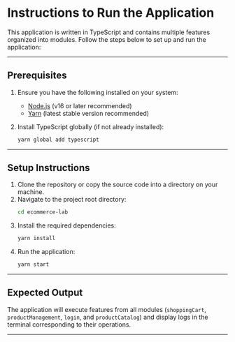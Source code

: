 # Instructions to Run the Application

This application is written in TypeScript and contains multiple features organized into modules. Follow the steps below to set up and run the application:

---

## **Prerequisites**

1. Ensure you have the following installed on your system:
   - [Node.js](https://nodejs.org/) (v16 or later recommended)
   - [Yarn](https://yarnpkg.com/) (latest stable version recommended)

2. Install TypeScript globally (if not already installed):
   ```bash
   yarn global add typescript
   ```

---

## **Setup Instructions**

1. Clone the repository or copy the source code into a directory on your machine.
2. Navigate to the project root directory:
   ```bash
   cd ecommerce-lab
   ```
3. Install the required dependencies:
   ```bash
   yarn install
   ```
4. Run the application:
   ```bash
   yarn start
   ```

---

## **Expected Output**

The application will execute features from all modules (`shoppingCart`, `productManagement`, `login`, and `productCatalog`) and display logs in the terminal corresponding to their operations.

---
